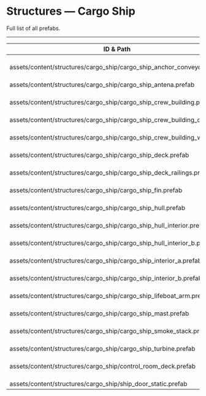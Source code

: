# Structures — Cargo Ship
Full list of all <Badge type="warning" text="19"/> prefabs.

---
| ID & Path |
| --- |
| <a href="#2831784431"><Badge id="2831784431" type="tip" text="#"/></a> <Badge type="tip" text="2831784431"/> <Badge type="info" text="RendererLOD"/> <br> assets/content/structures/cargo_ship/cargo_ship_anchor_conveyor.prefab |
| <a href="#2363042779"><Badge id="2363042779" type="tip" text="#"/></a> <Badge type="tip" text="2363042779"/> <Badge type="info" text="RendererLOD"/> <br> assets/content/structures/cargo_ship/cargo_ship_antena.prefab |
| <a href="#1545975068"><Badge id="1545975068" type="tip" text="#"/></a> <Badge type="tip" text="1545975068"/> <Badge type="info" text="RendererLOD"/> <br> assets/content/structures/cargo_ship/cargo_ship_crew_building.prefab |
| <a href="#653951005"><Badge id="653951005" type="tip" text="#"/></a> <Badge type="tip" text="653951005"/> <Badge type="info" text="RendererLOD"/> <br> assets/content/structures/cargo_ship/cargo_ship_crew_building_d.prefab |
| <a href="#1316728600"><Badge id="1316728600" type="tip" text="#"/></a> <Badge type="tip" text="1316728600"/> <Badge type="info" text="RendererLOD"/> <br> assets/content/structures/cargo_ship/cargo_ship_crew_building_w.prefab |
| <a href="#2962527842"><Badge id="2962527842" type="tip" text="#"/></a> <Badge type="tip" text="2962527842"/> <Badge type="info" text="RendererLOD"/> <br> assets/content/structures/cargo_ship/cargo_ship_deck.prefab |
| <a href="#1027773650"><Badge id="1027773650" type="tip" text="#"/></a> <Badge type="tip" text="1027773650"/> <Badge type="info" text="MeshLOD"/> <br> assets/content/structures/cargo_ship/cargo_ship_deck_railings.prefab |
| <a href="#3961167337"><Badge id="3961167337" type="tip" text="#"/></a> <Badge type="tip" text="3961167337"/> <Badge type="info" text="MeshLOD"/> <br> assets/content/structures/cargo_ship/cargo_ship_fin.prefab |
| <a href="#4061825640"><Badge id="4061825640" type="tip" text="#"/></a> <Badge type="tip" text="4061825640"/> <Badge type="info" text="RendererLOD"/> <br> assets/content/structures/cargo_ship/cargo_ship_hull.prefab |
| <a href="#1322112453"><Badge id="1322112453" type="tip" text="#"/></a> <Badge type="tip" text="1322112453"/> <Badge type="info" text="RendererLOD"/> <br> assets/content/structures/cargo_ship/cargo_ship_hull_interior.prefab |
| <a href="#2355364942"><Badge id="2355364942" type="tip" text="#"/></a> <Badge type="tip" text="2355364942"/> <Badge type="info" text="RendererLOD"/> <br> assets/content/structures/cargo_ship/cargo_ship_hull_interior_b.prefab |
| <a href="#424555101"><Badge id="424555101" type="tip" text="#"/></a> <Badge type="tip" text="424555101"/> <Badge type="info" text="RendererLOD"/> <br> assets/content/structures/cargo_ship/cargo_ship_interior_a.prefab |
| <a href="#396209362"><Badge id="396209362" type="tip" text="#"/></a> <Badge type="tip" text="396209362"/> <Badge type="info" text="MeshCull"/> <br> assets/content/structures/cargo_ship/cargo_ship_interior_b.prefab |
| <a href="#3734414107"><Badge id="3734414107" type="tip" text="#"/></a> <Badge type="tip" text="3734414107"/> <Badge type="info" text="RendererLOD"/> <br> assets/content/structures/cargo_ship/cargo_ship_lifeboat_arm.prefab |
| <a href="#1097280168"><Badge id="1097280168" type="tip" text="#"/></a> <Badge type="tip" text="1097280168"/> <Badge type="info" text="RendererLOD"/> <br> assets/content/structures/cargo_ship/cargo_ship_mast.prefab |
| <a href="#3674173280"><Badge id="3674173280" type="tip" text="#"/></a> <Badge type="tip" text="3674173280"/> <Badge type="info" text="RendererLOD"/> <br> assets/content/structures/cargo_ship/cargo_ship_smoke_stack.prefab |
| <a href="#2202747339"><Badge id="2202747339" type="tip" text="#"/></a> <Badge type="tip" text="2202747339"/> <Badge type="info" text="RendererLOD"/> <br> assets/content/structures/cargo_ship/cargo_ship_turbine.prefab |
| <a href="#2269996826"><Badge id="2269996826" type="tip" text="#"/></a> <Badge type="tip" text="2269996826"/> <Badge type="info" text="MeshLOD"/> <br> assets/content/structures/cargo_ship/control_room_deck.prefab |
| <a href="#3920662857"><Badge id="3920662857" type="tip" text="#"/></a> <Badge type="tip" text="3920662857"/> <Badge type="info" text="RendererLOD"/> <Badge type="info" text="RendererBatch"/> <br> assets/content/structures/cargo_ship/ship_door_static.prefab |
